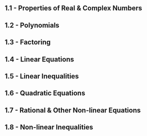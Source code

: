 ## 1.1 - Properties of Real & Complex Numbers	

## 1.2 - Polynomials	

## 1.3 - Factoring

## 1.4 - Linear Equations	

## 1.5 - Linear Inequalities	

## 1.6 - Quadratic Equations	

## 1.7 - Rational & Other Non-linear Equations	

## 1.8 - Non-linear Inequalities